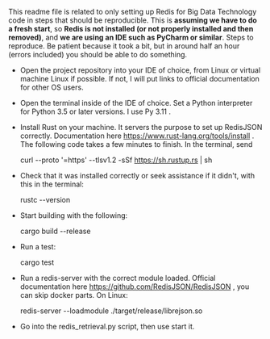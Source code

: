 This readme file is related to only setting up Redis for Big Data Technology code in steps that should be reproducible. 
This is **assuming we have to do a fresh start**, so **Redis is not installed (or not properly installed and then removed)**, and **we are using an IDE such as PyCharm or similar**.
Steps to reproduce. Be patient because it took a bit, but in around half an hour (errors included) you should be able to do something.

- Open the project repository into your IDE of choice, from Linux or virtual machine Linux if possible. If not, I will put links to official documentation for other OS users. 

- Open the terminal inside of the IDE of choice. Set a Python interpreter for Python 3.5 or later versions. I use Py 3.11 . 

- Install Rust on your machine. It servers the purpose to set up RedisJSON correctly. Documentation here https://www.rust-lang.org/tools/install . The following code takes a few minutes to finish. In the terminal, send
  
     curl --proto '=https' --tlsv1.2 -sSf https://sh.rustup.rs | sh

- Check that it was installed correctly or seek assistance if it didn't, with this in the terminal:

     rustc --version 

- Start building with the following: 
 
    cargo build --release
    
- Run a test: 

    cargo test

- Run a redis-server with the correct module loaded. Official documentation here https://github.com/RedisJSON/RedisJSON , you can skip docker parts. On Linux: 
  
    redis-server --loadmodule ./target/release/librejson.so
    
- Go into the redis_retrieval.py script, then use start it. 
